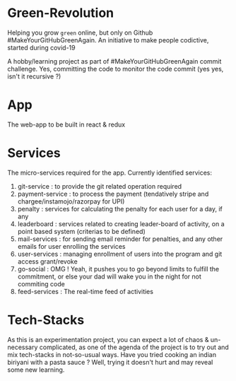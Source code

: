 # Green-Revolution
Helping you grow `green` online, but only on Github #MakeYourGitHubGreenAgain. An initiative to make people codictive, started during covid-19

A hobby/learning project as part of #MakeYourGitHubGreenAgain commit challenge. Yes, committing the code to monitor the code commit (yes yes, isn't it recursive ?)

App
==========
The web-app to be built in react & redux


Services
==========
The micro-services required for the app. Currently identified services:
1. git-service : to provide the git related operation required 
2. payment-service : to process the payment (tendatively stripe and chargee/instamojo/razorpay for UPI)
3. penalty : services for calculating the penalty for each user for a day, if any
4. leaderboard : services related to creating leader-board of activity, on a point based system (criterias to be defined)
5. mail-services : for sending email reminder for penalties, and any other emails for user enrolling the services
6. user-services : managing enrollment of users into the program and git access grant/revoke
7. go-social : OMG ! Yeah, it pushes you to go beyond limits to fulfill the commitment, or else your dad will wake you in the night for not commiting code
8. feed-services : The real-time feed of activities 


Tech-Stacks
===========

As this is an experimentation project, you can expect a lot of chaos & un-necessary complicated, as one of the agenda of the project is to try out and mix tech-stacks in not-so-usual ways. Have you tried cooking an indian biriyani with a pasta sauce ?
Well, trying it doesn't hurt and may reveal some new learning.



